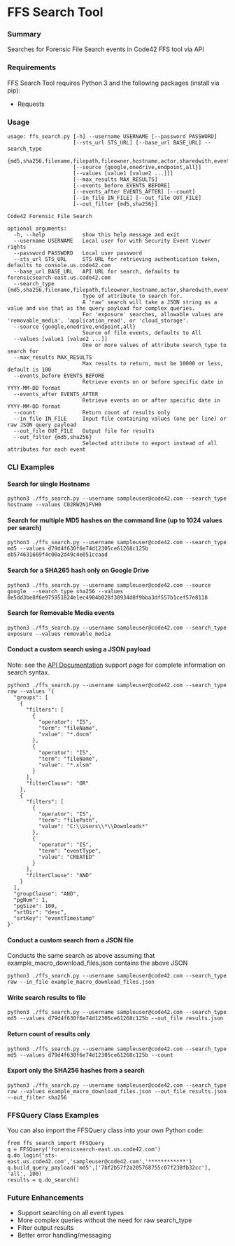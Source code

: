 # FFS Search Tool

### Summary
Searches for Forensic File Search events in Code42 FFS tool via API

### Requirements

FFS Search Tool requires Python 3 and the following packages (install via pip):

* Requests

### Usage
```
usage: ffs_search.py [-h] --username USERNAME [--password PASSWORD]
                     [--sts_url STS_URL] [--base_url BASE_URL] --search_type
                     {md5,sha256,filename,filepath,fileowner,hostname,actor,sharedwith,event_id,exposure,device_vendor,device_name,device_sn,process_owner,process_name,sync_destination,raw}
                     [--source {google,onedrive,endpoint,all}]
                     [--values [value1 [value2 ...]]]
                     [--max_results MAX_RESULTS]
                     [--events_before EVENTS_BEFORE]
                     [--events_after EVENTS_AFTER] [--count]
                     [--in_file IN_FILE] [--out_file OUT_FILE]
                     [--out_filter {md5,sha256}]

Code42 Forensic File Search

optional arguments:
  -h, --help            show this help message and exit
  --username USERNAME   Local user for with Security Event Viewer rights
  --password PASSWORD   Local user password
  --sts_url STS_URL     STS URL for retrieving authentication token, defaults to console.us.code42.com
  --base_url BASE_URL   API URL for search, defaults to forensicsearch-east.us.code42.com
  --search_type {md5,sha256,filename,filepath,fileowner,hostname,actor,sharedwith,event_id,exposure,device_vendor,device_name,device_sn,process_owner,process_name,sync_destination,raw}
                        Type of attribute to search for.
                        A 'raw' search will take a JSON string as a value and use that as the query payload for complex queries.
                        For 'exposure' searches, allowable values are 'removable_media', 'application_read', or 'cloud_storage'.
  --source {google,onedrive,endpoint,all}
                        Source of file events, defaults to All
  --values [value1 [value2 ...]]
                        One or more values of attribute search_type to search for
  --max_results MAX_RESULTS
                        Max results to return, must be 10000 or less, default is 100
  --events_before EVENTS_BEFORE
                        Retrieve events on or before specific date in YYYY-MM-DD format
  --events_after EVENTS_AFTER
                        Retrieve events on or after specific date in YYYY-MM-DD format
  --count               Return count of results only
  --in_file IN_FILE     Input file containing values (one per line) or raw JSON query payload
  --out_file OUT_FILE   Output file for results
  --out_filter {md5,sha256}
                        Selected attribute to export instead of all attributes for each event
```

### CLI Examples

#### Search for single Hostname
```
python3 ./ffs_search.py --username sampleuser@code42.com --search_type hostname --values C02RW2N1FVH0
```

#### Search for multiple MD5 hashes on the command line (up to 1024 values per search)
```
python3 ./ffs_search.py --username sampleuser@code42.com --search_type md5 --values d79d4f630f6e74d12305ce61268c125b eb574631669f4c00a2d49c4e051ccaad
```

#### Search for a SHA265 hash only on Google Drive
```
python3 ./ffs_search.py --username sampleuser@code42.com --source google  --search_type sha256 --values 8e5dd3be8f6e975951824e1ec4984b028f38934d8f9bba3df557b1cef57e8118
```

#### Search for Removable Media events
```
python3 ./ffs_search.py --username sampleuser@code42.com --search_type exposure --values removable_media
```

#### Conduct a custom search using a JSON payload
Note: see the [API Documentation](https://support.code42.com/Administrator/Cloud/Monitoring_and_managing/Forensic_File_Search_API) support page for complete information on search syntax.

```
python3 ./ffs_search.py --username sampleuser@code42.com --search_type raw --values '{
  "groups": [
    {
      "filters": [
        {
          "operator": "IS",
          "term": "fileName",
          "value": "*.docm"
        },
        {
          "operator": "IS",
          "term": "fileName",
          "value": "*.xlsm"
        }
      ],
      "filterClause": "OR"
    },
    {
      "filters": [
        {
          "operator": "IS",
          "term": "filePath",
          "value": "C:\\Users\\*\\Downloads*"
        },
        {
          "operator": "IS",
          "term": "eventType",
          "value": "CREATED"
        }
      ],
      "filterClause": "AND"
    }
  ],
  "groupClause": "AND",
  "pgNum": 1,
  "pgSize": 100,
  "srtDir": "desc",
  "srtKey": "eventTimestamp"
}'
```

#### Conduct a custom search from a JSON file
Conducts the same search as above assuming that example\_macro\_download\_files.json contains the above JSON

```
python3 ./ffs_search.py --username sampleuser@code42.com --search_type raw --in_file example_macro_download_files.json
```

#### Write search results to file
```
python3 ./ffs_search.py --username sampleuser@code42.com --search_type md5 --values d79d4f630f6e74d12305ce61268c125b --out_file results.json
```

#### Return count of results only
```
python3 ./ffs_search.py --username sampleuser@code42.com --search_type md5 --values d79d4f630f6e74d12305ce61268c125b --count
```

#### Export only the SHA256 hashes from a search
```
python3 ./ffs_search.py --username sampleuser@code42.com --search_type raw --values example_macro_download_files.json --out_file results.json --out_filter sha256
```

### FFSQuery Class Examples

You can also import the FFSQuery class into your own Python code:

```
from ffs_search import FFSQuery
q = FFSQuery('forensicsearch-east.us.code42.com')
q.do_login('sts-east.us.code42.com','sampleuser@code42.com','************')
q.build_query_payload('md5',['7bf2b57f2a205768755c07f238fb32cc'], 'all', 100)
results = q.do_search()
```

### Future Enhancements
* Support searching on all event types
* More complex queries without the need for raw search_type
* Filter output results
* Better error handling/messaging

